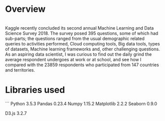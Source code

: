 <h1>Overview</h1></br>
Kaggle recently concluded its second annual Machine Learning and Data Science Survey 2018. The survey posed 395 questions, some of which had sub-parts; the questions ranged from the usual demographic related queries to activities performed, Cloud computing tools, Big data tools, types of datasets, Machine learning frameworks and, other challenging questions.
As an aspiring data scientist, I was curious to find out the daily grind the average respondent undergoes at work or at school, and see how I compared with the 23859 respondents who participated from 147 countries and territories.
</br>
<h1>Libraries used</h1>
```
Python 3.5.3
Pandas 0.23.4
Numpy 1.15.2
Matplotlib 2.2.2
Seaborn 0.9.0

D3.js 3.2.7
```





